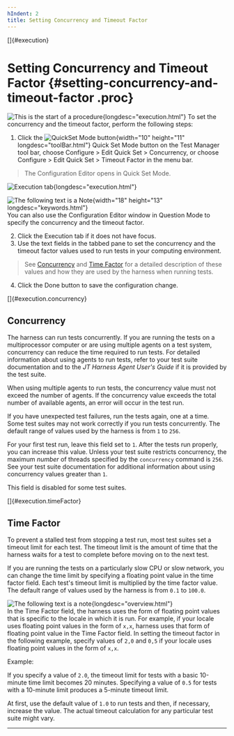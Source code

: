 ```yaml
---
hIndent: 2
title: Setting Concurrency and Timeout Factor
---
```


[]{#execution}

# Setting Concurrency and Timeout Factor {#setting-concurrency-and-timeout-factor .proc}

![This is the start of a procedure](../../images/hg_proc.gif){longdesc="execution.html"} To set the
concurrency and the timeout factor, perform the following steps:

1.  Click the ![QuickSet Mode button](../../images/stdValues_button.gif){width="10" height="11"
    longdesc="toolBar.html"} Quick Set Mode button on the Test Manager tool bar, choose Configure \>
    Edit Quick Set \> Concurrency, or choose Configure \> Edit Quick Set \> Timeout Factor in the
    menu bar.

> The Configuration Editor opens in Quick Set Mode.

![Execution tab](../../images/JT4executionTabConfigEd.gif){longdesc="execution.html"}

![The following text is a Note](../../images/hg_note.gif){width="18" height="13"
longdesc="keywords.html"}\
You can also use the Configuration Editor window in Question Mode to specify the concurrency and the
timeout factor.

2.  Click the Execution tab if it does not have focus.
3.  Use the text fields in the tabbed pane to set the concurrency and the timeout factor values used
    to run tests in your computing environment.

> See [Concurrency](#execution.concurrency) and [Time Factor](#execution.timeFactor) for a detailed
> description of these values and how they are used by the harness when running tests.

4.  Click the Done button to save the configuration change.

[]{#execution.concurrency}

## Concurrency

The harness can run tests concurrently. If you are running the tests on a multiprocessor computer or
are using multiple agents on a test system, concurrency can reduce the time required to run tests.
For detailed information about using agents to run tests, refer to your test suite documentation and
to the *JT Harness Agent User\'s Guide* if it is provided by the test suite.

When using multiple agents to run tests, the concurrency value must not exceed the number of agents.
If the concurrency value exceeds the total number of available agents, an error will occur in the
test run.

If you have unexpected test failures, run the tests again, one at a time. Some test suites may not
work correctly if you run tests concurrently. The default range of values used by the harness is
from `1` to `256`.

For your first test run, leave this field set to `1`. After the tests run properly, you can increase
this value. Unless your test suite restricts concurrency, the maximum *number* of threads specified
by the `concurrency` command is `256`. See your test suite documentation for additional information
about using concurrency values greater than `1`.

This field is disabled for some test suites.

[]{#execution.timeFactor}

## Time Factor

To prevent a stalled test from stopping a test run, most test suites set a timeout limit for each
test. The timeout limit is the amount of time that the harness waits for a test to complete before
moving on to the next test.

If you are running the tests on a particularly slow CPU or slow network, you can change the time
limit by specifying a floating point value in the time factor field. Each test\'s timeout limit is
multiplied by the time factor value. The default range of values used by the harness is from `0.1`
to `100.0`.

![The following text is a note](../../images/hg_note.gif){longdesc="overview.html"}\
In the Time Factor field, the harness uses the form of floating point values that is specific to the
locale in which it is run. For example, if your locale uses floating point values in the form of
`x,x`, harness uses that form of floating point value in the Time Factor field. In setting the
timeout factor in the following example, specify values of `2,0` and `0,5` if your locale uses
floating point values in the form of `x,x`.

Example:

If you specify a value of `2.0`, the timeout limit for tests with a basic 10-minute time limit
becomes 20 minutes. Specifying a value of `0.5` for tests with a 10-minute limit produces a 5-minute
timeout limit.

At first, use the default value of `1.0` to run tests and then, if necessary, increase the value.
The actual timeout calculation for any particular test suite might vary.

----------------------------------------------------------------------------------------------------


